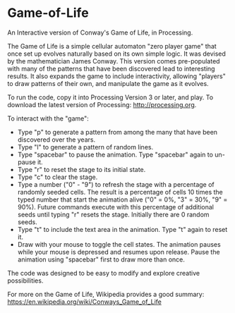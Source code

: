 # Game-of-Life
An Interactive version of Conway's Game of Life, in Processing.

The Game of Life is a simple cellular automaton "zero player game" that once set up evolves naturally based on its own simple logic.  It was devised by the mathematician James Conway.  This version comes pre-populated with many of the patterns that have been discovered lead to interesting results.  It also expands the game to include interactivity, allowing "players" to draw patterns of their own, and manipulate the game as it evolves.

To run the code, copy it into Processing Version 3 or later, and play.  To download the latest version of Processing: http://processing.org.

To interact with the "game":

- Type "p" to generate a pattern from among the many that have been discovered over the years.
- Type "l" to generate a pattern of random lines.
- Type "spacebar" to pause the animation. Type "spacebar" again to un-pause it.
- Type "r" to reset the stage to its initial state.
- Type "c" to clear the stage.
- Type a number ("0" - "9") to refresh the stage with a percentage of randomly seeded cells.  The result is a percentage of cells 10 times the typed number that start the animation alive ("0" = 0%, "3" = 30%, "9" = 90%).  Future commands execute with this percentage of additional seeds until typing "r" resets the stage. Initially there are 0 random seeds.
- Type "t" to include the text area in the animation.  Type "t" again to reset it.
- Draw with your mouse to toggle the cell states.  The animation pauses while your mouse is depressed and resumes upon release.  Pause the animation using "spacebar" first to draw more than once.

The code was designed to be easy to modify and explore creative possibilities.

For more on the Game of Life, Wikipedia provides a good summary:
https://en.wikipedia.org/wiki/Conways_Game_of_Life
